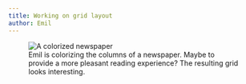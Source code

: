 ```yaml
---
title: Working on grid layout
author: Emil
---
```

<figure class="bleed">
<img src="/img/emil-drawing/IMG_0983.jpg" alt="A colorized newspaper">
<figcaption>Emil is colorizing the columns of a newspaper. Maybe to provide a more pleasant reading experience? The resulting grid looks interesting.</figure>